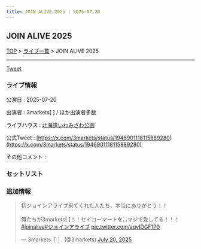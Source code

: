 ```yaml
---
title: JOIN ALIVE 2025 | 2025-07-20
---
```

## JOIN ALIVE 2025

[TOP](/setlist/) > [ライブ一覧](lives.html) > JOIN ALIVE 2025

___

<a href="https://twitter.com/share?ref_src=twsrc%5Etfw" data-text="3markets[ ]セットリスト > JOIN ALIVE 2025" class="twitter-share-button" data-via="3markets" data-hashtags="3markets" data-related="3markets" data-show-count="false">Tweet</a>

### ライブ情報

公演日
:    2025-07-20

出演者
:    3markets[ ] / ほか出演者多数

ライブハウス
:    [北海道いわみざわ公園](livehouse117.html)

公式Tweet
:    [https://x.com/3markets/status/1946901118115889280](https://x.com/3markets/status/1946901118115889280)

その他コメント
:    

### セットリスト





### 追加情報



<blockquote class="twitter-tweet"><p lang="ja" dir="ltr">初ジョインアライブ来てくれた人たち、本当にありがとう！！<br><br>俺たちが3markets[ ]！！セイコーマートを…マジで愛してる！！！<a href="https://twitter.com/hashtag/joinalive?src=hash&amp;ref_src=twsrc%5Etfw">#joinalive</a><a href="https://twitter.com/hashtag/%E3%82%B8%E3%83%A7%E3%82%A4%E3%83%B3%E3%82%A2%E3%83%A9%E3%82%A4%E3%83%96?src=hash&amp;ref_src=twsrc%5Etfw">#ジョインアライブ</a> <a href="https://t.co/aqvIDGF1P0">pic.twitter.com/aqvIDGF1P0</a></p>&mdash; 3markets［ ］ (@3markets) <a href="https://twitter.com/3markets/status/1946901118115889280?ref_src=twsrc%5Etfw">July 20, 2025</a></blockquote>
<script async src="https://platform.twitter.com/widgets.js" charset="utf-8"></script>




<script async src="https://platform.twitter.com/widgets.js" charset="utf-8"></script>